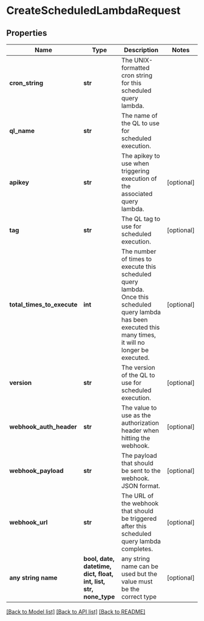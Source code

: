 # CreateScheduledLambdaRequest


## Properties
Name | Type | Description | Notes
------------ | ------------- | ------------- | -------------
**cron_string** | **str** | The UNIX-formatted cron string for this scheduled query lambda. | 
**ql_name** | **str** | The name of the QL to use for scheduled execution. | 
**apikey** | **str** | The apikey to use when triggering execution of the associated query lambda. | [optional] 
**tag** | **str** | The QL tag to use for scheduled execution. | [optional] 
**total_times_to_execute** | **int** | The number of times to execute this scheduled query lambda. Once this scheduled query lambda has been executed this many times, it will no longer be executed. | [optional] 
**version** | **str** | The version of the QL to use for scheduled execution. | [optional] 
**webhook_auth_header** | **str** | The value to use as the authorization header when hitting the webhook. | [optional] 
**webhook_payload** | **str** | The payload that should be sent to the webhook. JSON format. | [optional] 
**webhook_url** | **str** | The URL of the webhook that should be triggered after this scheduled query lambda completes. | [optional] 
**any string name** | **bool, date, datetime, dict, float, int, list, str, none_type** | any string name can be used but the value must be the correct type | [optional]

[[Back to Model list]](../README.md#documentation-for-models) [[Back to API list]](../README.md#documentation-for-api-endpoints) [[Back to README]](../README.md)


